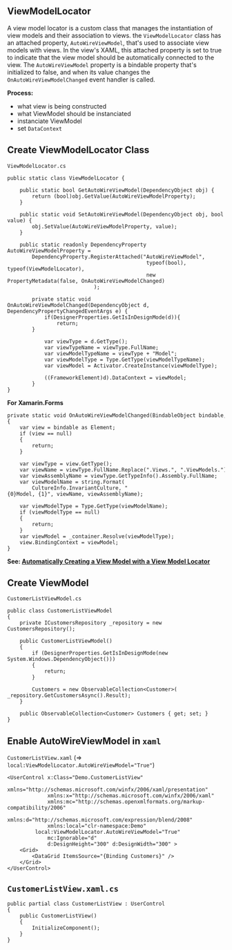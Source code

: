 ## ViewModelLocator
A view model locator is a custom class that manages the instantiation of view models and their association to views. 
the `ViewModelLocator` class has an attached property, `AutoWireViewModel`, that's used to associate view models with views. In the view's XAML, this attached property is set to true to indicate that the view model should be automatically connected to the view.
The `AutoWireViewModel` property is a bindable property that's initialized to false, and when its value changes the `OnAutoWireViewModelChanged` event handler is called.

**Process:**
* what view is being constructed
* what ViewModel should be instanciated
* instanciate ViewModel
* set `DataContext`

## Create ViewModelLocator Class
`ViewModelLocator.cs`
```
public static class ViewModelLocator {

	public static bool GetAutoWireViewModel(DependencyObject obj) {
		return (bool)obj.GetValue(AutoWireViewModelProperty);
	}

	public static void SetAutoWireViewModel(DependencyObject obj, bool value) {
		obj.SetValue(AutoWireViewModelProperty, value);
	}

	public static readonly DependencyProperty AutoWireViewModelProperty =
		DependencyProperty.RegisterAttached("AutoWireViewModel",
		                                     typeof(bool), typeof(ViewModelLocator),
		                                     new PropertyMetadata(false, OnAutoWireViewModelChanged)
						    );
		
        private static void OnAutoWireViewModelChanged(DependencyObject d, DependencyPropertyChangedEventArgs e) {
            if(DesignerProperties.GetIsInDesignMode(d)){
                return;
	    }
	    
            var viewType = d.GetType();
            var viewTypeName = viewType.FullName;
            var viewModelTypeName = viewType + "Model";
            var viewModelType = Type.GetType(viewModelTypeName);
            var viewModel = Activator.CreateInstance(viewModelType);
	    
            ((FrameworkElement)d).DataContext = viewModel;
        }
}
```

**For Xamarin.Forms**
```
private static void OnAutoWireViewModelChanged(BindableObject bindable, object oldValue, object newValue)  
{  
    var view = bindable as Element;  
    if (view == null)  
    {  
        return;  
    }  

    var viewType = view.GetType();  
    var viewName = viewType.FullName.Replace(".Views.", ".ViewModels.");  
    var viewAssemblyName = viewType.GetTypeInfo().Assembly.FullName;  
    var viewModelName = string.Format(  
        CultureInfo.InvariantCulture, "{0}Model, {1}", viewName, viewAssemblyName);  

    var viewModelType = Type.GetType(viewModelName);  
    if (viewModelType == null)  
    {  
        return;  
    }  
    var viewModel = _container.Resolve(viewModelType);  
    view.BindingContext = viewModel;  
}
```
**See: [Automatically Creating a View Model with a View Model Locator](https://docs.microsoft.com/en-us/xamarin/xamarin-forms/enterprise-application-patterns/mvvm#automatically-creating-a-view-model-with-a-view-model-locator)**

## Create ViewModel
`CustomerListViewModel.cs`
```
public class CustomerListViewModel
{
	private ICustomersRepository _repository = new CustomersRepository();
	
	public CustomerListViewModel()
	{
		if (DesignerProperties.GetIsInDesignMode(new System.Windows.DependencyObject()))
		{
			return;
		}

		Customers = new ObservableCollection<Customer>( _repository.GetCustomersAsync().Result);
	}

	public ObservableCollection<Customer> Customers { get; set; }
}
```

## Enable AutoWireViewModel in `xaml`
`CustomerListView.xaml` (=> `local:ViewModelLocator.AutoWireViewModel="True"`)
```
<UserControl x:Class="Demo.CustomerListView"
             xmlns="http://schemas.microsoft.com/winfx/2006/xaml/presentation"
             xmlns:x="http://schemas.microsoft.com/winfx/2006/xaml"
             xmlns:mc="http://schemas.openxmlformats.org/markup-compatibility/2006" 
             xmlns:d="http://schemas.microsoft.com/expression/blend/2008" 
             xmlns:local="clr-namespace:Demo"
	     local:ViewModelLocator.AutoWireViewModel="True"
             mc:Ignorable="d" 
             d:DesignHeight="300" d:DesignWidth="300" >
    <Grid>
        <DataGrid ItemsSource="{Binding Customers}" />
    </Grid>
</UserControl>
```

## `CustomerListView.xaml.cs`
```
public partial class CustomerListView : UserControl
{
    public CustomerListView()
    {
        InitializeComponent();
    }
}
```
